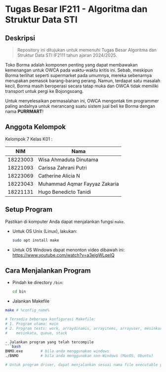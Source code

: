 # Tugas Besar IF211 - Algoritma dan Struktur Data STI
## Deskripsi
> Repository ini ditujukan untuk memenuhi Tugas Besar Algoritma dan Struktur Data STI IF2111 tahun ajaran 2024/2025.

Toko Borma adalah komponen penting yang dapat membawakan kemenangan untuk OWCA pada waktu-waktu kritis ini. Sebab, meskipun Borma terlihat seperti supermarket pada umumnya, mereka sebenarnya merupakan pemasok barang-barang perang. Namun, terdapat satu masalah kecil, Borma masih beroperasi secara tatap muka dan OWCA tidak memiliki transport untuk pergi ke Bojongsoang. 

Untuk menyelesaikan permasalahan ini, OWCA mengontak tim programmer paling andalnya untuk merancang suatu sistem jual beli ke Borma dengan nama **PURRMART**!

## Anggota Kelompok
Kelompok 7 Kelas K01 :

| NIM       | Nama                             |
|-----------|----------------------------------|
| 18223003  | Wisa Ahmaduta Dinutama           |
| 18221093  | Carissa Zahrani Putri            |
| 18223069  | Catherine Alicia N               |
| 18223043  | Muhammad Aqmar Fayyaz Zakaria    |
| 18221131  | Hugo Benedicto Tanidi            |

## Setup Program
Pastikan di komputer Anda dapat menjalankan fungsi `make`.

- Untuk OS Unix (Linux), lakukan:
  ```bash
  sudo apt install make

- Untuk OS Windows dapat menonton video dibawah ini:
https://www.youtube.com/watch?v=a3ejgWLqeIQ

## Cara Menjalankan Program

- Pindah ke directory `/bin`:
  ```bash
  cd bin
  
- Jalankan Makefile
```bash
make # %config_name%

# Tersedia beberapa konfigurasi Makefile:
# 1. Program utama: main
# 2. Program tests: work, arraydinamis, arrayitems, arrayuser, mesinkarakter,
#    mesinkata, queue, stack

- Jalankan program yang telah tercompile
```bash
BNMO.exe        # bila anda menggunakan windows 
./BNMO          # bila anda menggunakan non-Windows (MacOS, Ubuntu)  

# Untuk program driver, dapat menjalankan sesuai nama file executable yang telah dibuat
